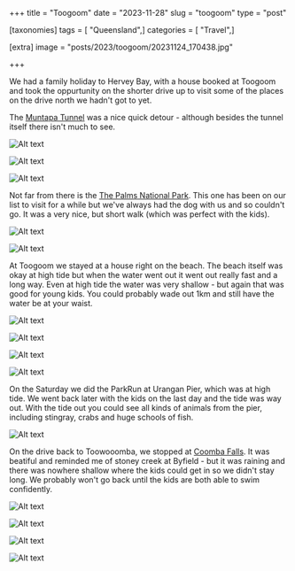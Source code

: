 +++
title = "Toogoom"
date = "2023-11-28"
slug = "toogoom"
type = "post"

[taxonomies]
tags = [ "Queensland",]
categories = [ "Travel",]

[extra]
image = "posts/2023/toogoom/20231124_170438.jpg"

+++

We had a family holiday to Hervey Bay, with a house booked at Toogoom and took the oppurtunity on the shorter drive up to visit some of the places on the drive north we hadn't got to yet.

The [Muntapa Tunnel](https://www.tr.qld.gov.au/facilities-recreation/parks-gardens/parks-by-location/cooyar-muntapa-tunnel1) was a nice quick detour - although besides the tunnel itself there isn't much to see. 

![Alt text](20231124_094557.jpg) 

![Alt text](20231124_094817.jpg) 

![Alt text](20231124_100703.jpg) 

Not far from there is the [The Palms National Park](https://parks.des.qld.gov.au/parks/palms). This one has been on our list to visit for a while but we've always had the dog with us and so couldn't go. It was a very nice, but short walk (which was perfect with the kids). 

![Alt text](20231124_105819.jpg) 

![Alt text](20231124_111453.jpg) 

At Toogoom we stayed at a house right on the beach. The beach itself was okay at high tide but when the water went out it went out really fast and a long way. Even at high tide the water was very shallow - but again that was good for young kids. You could probably wade out 1km and still have the water be at your waist. 

![Alt text](20231124_170438.jpg) 

![Alt text](20231124_171431.jpg) 

![Alt text](20231126_154828.jpg) 

![Alt text](20231127_083714.jpg) 

On the Saturday we did the ParkRun at Urangan Pier, which was at high tide. We went back later with the kids on the last day and the tide was way out. With the tide out you could see all kinds of animals from the pier, including stingray, crabs and huge schools of fish. 

![Alt text](20231127_170913.jpg) 

On the drive back to Toowooomba, we stopped at [Coomba Falls](
https://www.discoversouthburnett.com.au/attractions/national-parks-and-reverves/coomba-falls/). It was beatiful and reminded me of stoney creek at Byfield - but it was raining and there was nowhere shallow where the kids could get in so we didn't stay long. We probably won't go back until the kids are both able to swim confidently. 

![Alt text](20231128_111103.jpg) 

![Alt text](20231128_111458.jpg) 

![Alt text](20231128_111943.jpg) 

![Alt text](20231128_112210.jpg)